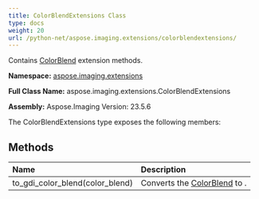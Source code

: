 ```yaml
---
title: ColorBlendExtensions Class
type: docs
weight: 20
url: /python-net/aspose.imaging.extensions/colorblendextensions/
---
```


Contains [ColorBlend](/imaging/python-net/aspose.imaging/colorblend/) extension methods.

**Namespace:** [aspose.imaging.extensions](/imaging/python-net/aspose.imaging.extensions/)

**Full Class Name:** aspose.imaging.extensions.ColorBlendExtensions

**Assembly:**  Aspose.Imaging Version: 23.5.6

The ColorBlendExtensions type exposes the following members:
## **Methods**
|**Name**|**Description**|
| :- | :- |
|to_gdi_color_blend(color_blend)|Converts the [ColorBlend](/imaging/python-net/aspose.imaging/colorblend/) to .|
